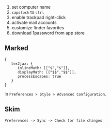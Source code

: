 1. set computer name
1. `capslock` to `ctrl`
1. enable trackpad right-click
1. activate mail accounts
1. customize finder favorites
1. download 1password from app store

## Marked

```
{
   tex2jax: {
      inlineMath: [["$","$"]],
      displayMath: [["$$","$$"]],
      processEscapes: true
   }
}
```

in `Preferences > Style > Advanced Configuration`.

## Skim

`Preferences -> Sync -> Check for file changes`

